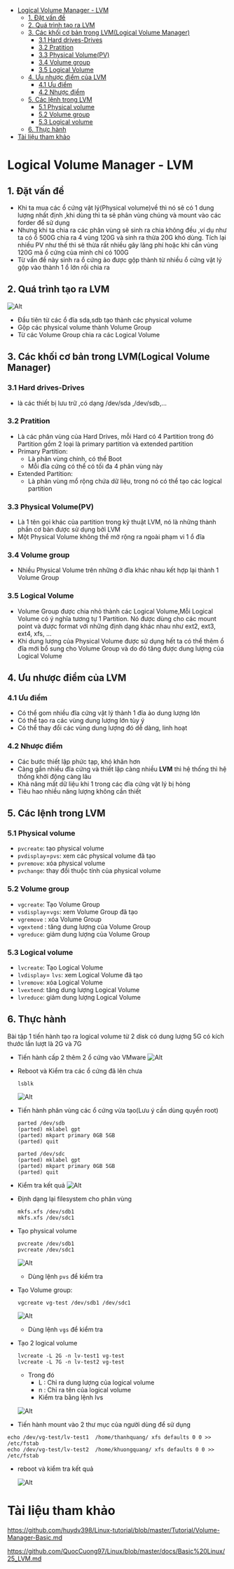 - [Logical Volume Manager - LVM](#logical-volume-manager---lvm)
  - [1. Đặt vấn đề](#1-đặt-vấn-đề)
  - [2. Quá trình tạo ra LVM](#2-quá-trình-tạo-ra-lvm)
  - [3. Các khối cơ bản trong LVM(Logical Volume Manager)](#3-các-khối-cơ-bản-trong-lvmlogical-volume-manager)
    - [3.1 Hard drives-Drives](#31-hard-drives-drives)
    - [3.2 Pratition](#32-pratition)
    - [3.3 Physical Volume(PV)](#33-physical-volumepv)
    - [3.4 Volume group](#34-volume-group)
    - [3.5 Logical Volume](#35-logical-volume)
  - [4. Ưu nhược điểm của LVM](#4-ưu-nhược-điểm-của-lvm)
    - [4.1 Ưu điểm](#41-ưu-điểm)
    - [4.2 Nhược điểm](#42-nhược-điểm)
  - [5. Các lệnh trong LVM](#5-các-lệnh-trong-lvm)
    - [5.1 Physical volume](#51-physical-volume)
    - [5.2 Volume group](#52-volume-group)
    - [5.3 Logical volume](#53-logical-volume)
  - [6. Thực hành](#6-thực-hành)
- [Tài liệu tham khảo](#tài-liệu-tham-khảo)

# Logical Volume Manager - LVM
## 1. Đặt vấn đề
- Khi ta mua các ổ cứng vật lý(Physical volume)về thì nó sẽ có 1 dung lượng nhất định ,khi dùng thì ta sẽ phân vùng chúng và mount vào các forder để sử dụng
- Nhưng khi ta chia ra các phân vùng sẽ sinh ra chia không đều ,ví dụ như ta có ổ 500G chia ra 4 vùng 120G và sinh ra thừa 20G khó dùng. Tích lại nhiều PV như thế thì sẽ thừa rất nhiều gây lãng phí hoặc khi cần vùng 120G mà ổ cứng của mình chỉ có 100G
- Từ vấn đề này sinh ra ổ cứng ảo được gộp thành từ nhiều ổ cứng vật lý gộp vào thành 1 ổ lớn rồi chia ra

## 2. Quá trình tạo ra LVM
![Alt](/thuctap/anh/Screenshot_419.png)
- Đầu tiên từ các ổ đĩa sda,sdb tạo thành các physical volume
- Gộp các physical volume thành Volume Group
- Từ các Volume Group chia ra các Logical Volume

## 3. Các khối cơ bản trong LVM(Logical Volume Manager)
### 3.1 Hard drives-Drives
- là các thiết bị lưu trữ ,có dạng /dev/sda ,/dev/sdb,...

### 3.2 Pratition
- Là các phân vùng của Hard Drives, mỗi Hard có 4 Partition trong đó Partition gồm 2 loại là primary partition và extended partition 
- Primary Partition:
  - Là phân vùng chính, có thể Boot
  - Mỗi đĩa cứng có thể có tối đa 4 phân vùng này
- Extended Partition:
  - Là phân vùng mổ rộng chứa dữ liệu, trong nó có thể tạo các logical partition

### 3.3 Physical Volume(PV)
- Là 1 tên gọi khác của partition trong kỹ thuật LVM, nó là những thành phần cơ bản được sử dụng bởi LVM
- Một Physical Volume không thể mở rộng ra ngoài phạm vi 1 ổ đĩa

### 3.4 Volume group
- Nhiều Physical Volume trên những ở đĩa khác nhau kết hợp lại thành 1 Volume Group

### 3.5 Logical Volume
- Volume Group được chia nhỏ thành các Logical Volume,Mỗi Logical Volume có ý nghĩa tương tự 1 Partition. Nó được dùng cho các mount point và được format với những định dạng khác nhau như ext2, ext3, ext4, xfs, ...
- Khi dung lượng của Physical Volume được sử dụng hết ta có thể thêm ổ đĩa mới bổ sung cho Volume Group và do đó tăng được dung lượng của Logical Volume

## 4. Ưu nhược điểm của LVM
### 4.1 Ưu điểm
- Có thể gom nhiều đĩa cứng vật lý thành 1 đỉa ảo dung lượng lớn
- Có thể tạo ra các vùng dung lượng lớn tùy ý 
- Có thể thay đổi các vùng dung lượng đó dễ dàng, linh hoạt
### 4.2 Nhược điểm
- Các bước thiết lập phức tạp, khó khăn hơn
- Càng gắn nhiều đĩa cứng và thiết lập càng nhiều **LVM** thì hệ thống thì hệ thống khởi động càng lâu
- Khả năng mất dữ liệu khi 1 trong các đĩa cứng vật lý bị hỏng
- Tiêu hao nhiều năng lượng không cần thiết

## 5. Các lệnh trong LVM
### 5.1 Physical volume
- `pvcreate`: tạo physical volume
- `pvdisplay`=`pvs`: xem các physical volume đã tạo
- `pvremove`: xóa physical volume
- `pvchange`: thay đổi thuộc tính của physical volume

### 5.2 Volume group
- `vgcreate`: Tạo Volume Group
- `vsdisplay`=`vgs`: xem Volume Group đã tạo
- `vgremove` : xóa Volume Group
- `vgextend` : tăng dung lượng của Volume Group
- `vgreduce`: giảm dung lượng của Volume Group

### 5.3 Logical volume
- `lvcreate`: Tạo Logical Volume
- `lvdisplay`= `lvs`: xem Logical Volume đã tạo
- `lvremove`: xóa Logical Volume
- `lvextend`: tăng dung lượng Logical Volume
- `lvreduce`: giảm dung lượng Logical Volume

## 6. Thực hành 
Bài tập 1 tiến hành tạo ra logical volume từ 2 disk có dung lượng 5G có kích thước lần lượt là 2G và 7G
- Tiến hành cấp 2 thêm 2 ổ cứng vào VMware
    ![Alt](/thuctap/anh/Screenshot_420.png)

- Reboot và Kiểm tra các ổ cứng đã lên chưa 

    ```
    lsblk
    ```
    ![Alt](/thuctap/anh/Screenshot_421.png)

- Tiến hành phân vùng các ổ cứng vừa tạo(Lưu ý cần dùng quyền root)

    ```
    parted /dev/sdb
    (parted) mklabel gpt
    (parted) mkpart primary 0GB 5GB
    (parted) quit
    ```
    ```
    parted /dev/sdc
    (parted) mklabel gpt
    (parted) mkpart primary 0GB 5GB
    (parted) quit    
    ```

- Kiểm tra kết quả
    ![Alt](/thuctap/anh/Screenshot_422.png)

- Định dạng lại filesystem cho phân vùng
    ```
    mkfs.xfs /dev/sdb1 
    mkfs.xfs /dev/sdc1
    ```
- Tạo physical volume

    ```
    pvcreate /dev/sdb1
    pvcreate /dev/sdc1
    ```
    ![Alt](/thuctap/anh/Screenshot_423.png)
    - Dùng lệnh `pvs` để kiểm tra

- Tạo Volume group:
    ```
    vgcreate vg-test /dev/sdb1 /dev/sdc1
    ```
    ![Alt](/thuctap/anh/Screenshot_424.png)
    - Dùng lệnh `vgs` để kiểm tra
- Tạo 2 logical volume
    ```
    lvcreate -L 2G -n lv-test1 vg-test
    lvcreate -L 7G -n lv-test2 vg-test
    ```
    - Trong đó 
      - L : Chỉ ra dung lượng của logical volume
      - n : Chỉ ra tên của logical volume
      - Kiểm tra bằng lệnh lvs

    ![Alt](/thuctap/anh/Screenshot_425.png)
- Tiến hành mount vào 2 thư mục của người dùng để sử dụng

```
echo /dev/vg-test/lv-test1  /home/thanhquang/ xfs defaults 0 0 >> /etc/fstab
echo /dev/vg-test/lv-test2  /home/khuongquang/ xfs defaults 0 0 >> /etc/fstab
```
- reboot và kiểm tra kết quả

    ![Alt](/thuctap/anh/Screenshot_426.png)
# Tài liệu tham khảo

https://github.com/huydv398/Linux-tutorial/blob/master/Tutorial/Volume-Manager-Basic.md

https://github.com/QuocCuong97/Linux/blob/master/docs/Basic%20Linux/25_LVM.md